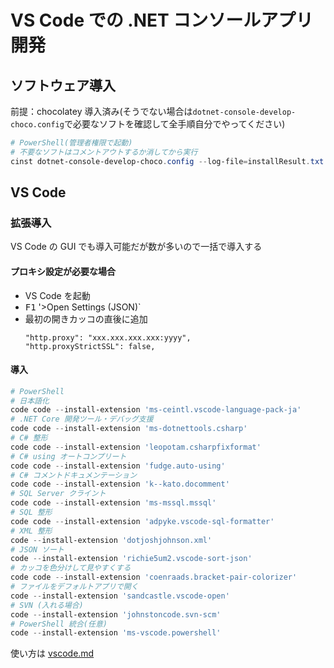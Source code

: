 # VS Code での .NET コンソールアプリ開発

## ソフトウェア導入

前提：chocolatey 導入済み(そうでない場合は`dotnet-console-develop-choco.config`で必要なソフトを確認して全手順自分でやってください)

```powershell
# PowerShell(管理者権限で起動)
# 不要なソフトはコメントアウトするか消してから実行
cinst dotnet-console-develop-choco.config --log-file=installResult.txt -y

```

## VS Code

### 拡張導入

VS Code の GUI でも導入可能だが数が多いので一括で導入する

#### プロキシ設定が必要な場合

- VS Code を起動
- <kbd>F1</kbd> '>Open Settings (JSON)`
- 最初の開きカッコの直後に追加
  ```
  "http.proxy": "xxx.xxx.xxx.xxx:yyyy",
  "http.proxyStrictSSL": false,
  ```

#### 導入

```powershell
# PowerShell
# 日本語化
code code --install-extension 'ms-ceintl.vscode-language-pack-ja'
# .NET Core 開発ツール・デバッグ支援
code code --install-extension 'ms-dotnettools.csharp'
# C# 整形
code code --install-extension 'leopotam.csharpfixformat'
# C# using オートコンプリート
code code --install-extension 'fudge.auto-using'
# C# コメントドキュメンテーション
code code --install-extension 'k--kato.docomment'
# SQL Server クライント
code code --install-extension 'ms-mssql.mssql'
# SQL 整形
code code --install-extension 'adpyke.vscode-sql-formatter'
# XML 整形
code --install-extension 'dotjoshjohnson.xml'
# JSON ソート
code --install-extension 'richie5um2.vscode-sort-json'
# カッコを色分けして見やすくする
code code --install-extension 'coenraads.bracket-pair-colorizer'
# ファイルをデフォルトアプリで開く
code --install-extension 'sandcastle.vscode-open'
# SVN (入れる場合)
code --install-extension 'johnstoncode.svn-scm'
# PowerShell 統合(任意)
code --install-extension 'ms-vscode.powershell'

```

使い方は [vscode.md](vscode.md)
